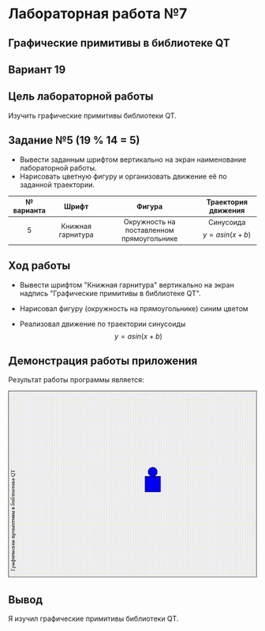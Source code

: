 # Лабораторная работа №7

## Графические примитивы в библиотеке QT

## Вариант 19

## Цель лабораторной работы

Изучить графические примитивы библиотеки QT.

## Задание №5 (19 % 14 = 5)

- Вывести заданным шрифтом вертикально на экран наименование лабораторной работы.
- Нарисовать цветную фигуру и организовать движение её по заданной траектории.

|№ варианта|Шрифт|Фигура|Траектория движения|
| :-: | :-: | :-: | :-: |
|5|Книжная гарнитура|Окружность на поставленном прямоугольнике|Синусоида $$y = asin(x+b)$$|


## Ход работы

- Вывести шрифтом "Книжная гарнитура" вертикально на экран надпись "Графические примитивы в библиотеке QT".

- Нарисовал фигуру (окружность на прямоугольнике) синим цветом

- Реализовал движение по траектории синусоиды $$y = asin(x+b)$$

## Демонстрация работы приложения

Результат работы программы является:

![gif](images/ZDES_MOGLA_BYT_VASHA_REKLAMA.gif)

## Вывод

Я изучил графические примитивы библиотеки QT.
